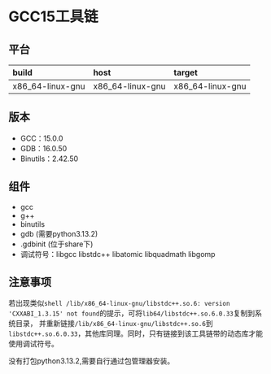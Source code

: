 # GCC15工具链

## 平台

| build            | host             | target           |
| :--------------- | :--------------- | :--------------- |
| x86_64-linux-gnu | x86_64-linux-gnu | x86_64-linux-gnu |

## 版本

- GCC：15.0.0
- GDB：16.0.50
- Binutils：2.42.50

## 组件

- gcc
- g++
- binutils
- gdb (需要python3.13.2)
- .gdbinit (位于share下)
- 调试符号：libgcc libstdc++ libatomic libquadmath libgomp

## 注意事项

若出现类似```shell /lib/x86_64-linux-gnu/libstdc++.so.6: version 'CXXABI_1.3.15' not found```的提示，可将`lib64/libstdc++.so.6.0.33`复制到系统目录，
并重新链接`/lib/x86_64-linux-gnu/libstdc++.so.6`到`libstdc++.so.6.0.33`，其他库同理。同时，只有链接到该工具链带的动态库才能使用调试符号。

没有打包python3.13.2,需要自行通过包管理器安装。
